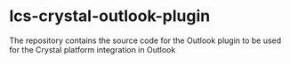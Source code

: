 # lcs-crystal-outlook-plugin
The repository contains the source code for the Outlook plugin to be used for the Crystal platform integration in Outlook
